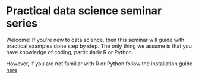 # Practical data science seminar series #

Welcome! If you’re new to data science, then this seminar will guide with practical examples done step by step. The only thing we assume is that you have knowledge of coding, particularly R or Python.

However, if you are not familiar with R or Python follow the installation guide [here](https://github.com/data-science-seminar/Seminars/tree/master/Installation%20guide)

